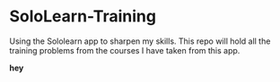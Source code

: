 # SoloLearn-Training
Using the Sololearn app to sharpen my skills. This repo will hold all the training problems from the courses I have taken from this app.

**hey**
